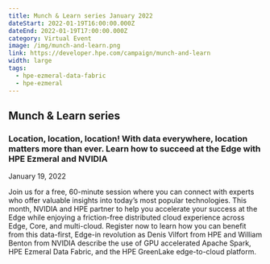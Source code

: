 ```yaml
---
title: Munch & Learn series January 2022
dateStart: 2022-01-19T16:00:00.000Z
dateEnd: 2022-01-19T17:00:00.000Z
category: Virtual Event
image: /img/munch-and-learn.png
link: https://developer.hpe.com/campaign/munch-and-learn
width: large
tags:
  - hpe-ezmeral-data-fabric
  - hpe-ezmeral
---
```

## Munch & Learn series

### Location, location, location! With data everywhere, location matters more than ever. Learn how to succeed at the Edge with HPE Ezmeral and NVIDIA 

January 19, 2022

Join us for a free, 60-minute session where you can connect with experts who offer valuable insights into today’s most popular technologies. This month, NVIDIA and HPE partner to help you accelerate your success at the Edge while enjoying a friction-free distributed cloud experience across Edge, Core, and multi-cloud. Register now to learn how you can benefit from this data-first, Edge-in revolution as Denis Vilfort from HPE and William Benton from NVIDIA describe the use of GPU accelerated Apache Spark, HPE Ezmeral Data Fabric, and the HPE GreenLake edge-to-cloud platform. 